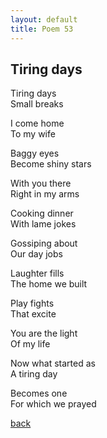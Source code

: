 ```yaml
---
layout: default
title: Poem 53
---
```


## Tiring days

Tiring days \
Small breaks

I come home \
To my wife

Baggy eyes \
Become shiny stars

With you there \
Right in my arms

Cooking dinner \
With lame jokes

Gossiping about \
Our day jobs

Laughter fills \
The home we built

Play fights \
That excite

You are the light \
Of my life

Now what started as \
A tiring day

Becomes one \
For which we prayed


 [back](../index-page.html)